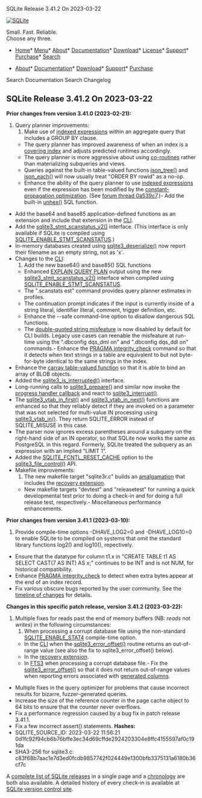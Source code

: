 




SQLite Release 3\.41\.2 On 2023\-03\-22




[![SQLite](../images/sqlite370_banner.gif)](../index.html)


Small. Fast. Reliable.  
Choose any three.


* [Home](../index.html)* [Menu](javascript:void(0))* [About](../about.html)* [Documentation](../docs.html)* [Download](../download.html)* [License](../copyright.html)* [Support](../support.html)* [Purchase](../prosupport.html)* [Search](javascript:void(0))




* [About](../about.html)* [Documentation](../docs.html)* [Download](../download.html)* [Support](../support.html)* [Purchase](../prosupport.html)






Search Documentation
Search Changelog







## SQLite Release 3\.41\.2 On 2023\-03\-22

**Prior changes from version 3\.41\.0 (2023\-02\-21\):**


1. Query planner improvements:
	1. Make use of [indexed expressions](../expridx.html) within an aggregate query that
	 includes a GROUP BY clause.
	 - The query planner has improved awareness of when an index is
	 a [covering index](../queryplanner.html#covidx) and adjusts predicted runtimes accordingly.
	 - The query planner is more aggressive about using [co\-routines](../optoverview.html#coroutines) rather
	 than materializing subqueries and views.
	 - Queries against the built\-in table\-valued functions [json\_tree()](../json1.html#jtree) and
	 [json\_each()](../json1.html#jeach) will now usually treat "ORDER BY rowid" as a no\-op.
	 - Enhance the ability of the query planner to use [indexed expressions](../expridx.html)
	 even if the expression has been modified by the
	 [constant\-propagation optimization](../optoverview.html#constprop).
	 (See [forum thread 0a539c7](https://sqlite.org/forum/forumpost/0a539c76db3b9e29).)- Add the built\-in [unhex()](../lang_corefunc.html#unhex) SQL function.
- Add the base64 and base85 application\-defined functions as an extension and
 include that extension in the [CLI](../cli.html).
- Add the [sqlite3\_stmt\_scanstatus\_v2()](../c3ref/stmt_scanstatus.html) interface. (This interface is only
 available if SQLite is compiled using [SQLITE\_ENABLE\_STMT\_SCANSTATUS](../compile.html#enable_stmt_scanstatus).)
- In\-memory databases created using [sqlite3\_deserialize()](../c3ref/deserialize.html) now report their
 filename as an empty string, not as 'x'.
- Changes to the [CLI](../cli.html):
	1. Add the new base64() and base85() SQL functions
	 - Enhanced [EXPLAIN QUERY PLAN](../eqp.html) output using the new [sqlite3\_stmt\_scanstatus\_v2()](../c3ref/stmt_scanstatus.html)
	 interface when compiled using [SQLITE\_ENABLE\_STMT\_SCANSTATUS](../compile.html#enable_stmt_scanstatus).
	 - The ".scanstats est" command provides query planner estimates in profiles.
	 - The continuation prompt indicates if the input is currently inside of a
	 string literal, identifier literal, comment, trigger definition, etc.
	 - Enhance the \-\-safe command\-line option to disallow dangerous SQL functions.
	 - The [double\-quoted string misfeature](../quirks.html#dblquote) is now disabled by default for CLI
	 builds. Legacy use cases can reenable the misfeature at run\-time using
	 the ".dbconfig dqs\_dml on" and ".dbconfig dqs\_ddl on"
	 commands.- Enhance the [PRAGMA integrity\_check](../pragma.html#pragma_integrity_check) command so that it detects when text strings in
 a table are equivalent to but not byte\-for\-byte identical to the same strings in the index.
- Enhance the [carray table\-valued function](../carray.html) so that it is able to bind an array of
 BLOB objects.
- Added the [sqlite3\_is\_interrupted()](../c3ref/interrupt.html) interface.
- Long\-running calls to [sqlite3\_prepare()](../c3ref/prepare.html) and similar now invoke the
 [progress handler callback](../c3ref/progress_handler.html) and react to [sqlite3\_interrupt()](../c3ref/interrupt.html).
- The [sqlite3\_vtab\_in\_first()](../c3ref/vtab_in_first.html) and [sqlite3\_vtab\_in\_next()](../c3ref/vtab_in_first.html) functions are enhanced so that
 they reliably detect if they are invoked on a parameter that was not selected for
 multi\-value IN processing using [sqlite3\_vtab\_in()](../c3ref/vtab_in.html).
 They return SQLITE\_ERROR instead of SQLITE\_MISUSE in this case.
- The parser now ignores excess parentheses around a subquery on the right\-hand side
 of an IN operator, so that SQLite now works the same as PostgreSQL in this regard.
 Formerly, SQLite treated the subquery as an expression with an implied "LIMIT 1".
- Added the [SQLITE\_FCNTL\_RESET\_CACHE](../c3ref/c_fcntl_begin_atomic_write.html#sqlitefcntlresetcache) option to the [sqlite3\_file\_control()](../c3ref/file_control.html) API.
- Makefile improvements:
	1. The new makefile target "sqlite3r.c" builds an [amalgamation](../amalgamation.html) that includes
	 the [recovery extension](../recovery.html).
	 - New makefile targets "devtest" and "releasetest" for running a
	 quick developmental test prior to doing a check\-in and for doing a full
	 release test, respectively.- Miscellaneous performance enhancements.


**Prior changes from version 3\.41\.1 (2023\-03\-10\):**


1. Provide compile\-time options \-DHAVE\_LOG2\=0 and \-DHAVE\_LOG10\=0 to enable SQLite to be
 compiled on systems that omit the standard library functions log2() and log10(), repectively.
- Ensure that the datatype for column t1\.x in 
 "CREATE TABLE t1 AS SELECT CAST(7 AS INT) AS x;" continues to be INT and is not NUM,
 for historical compatibility.
- Enhance [PRAGMA integrity\_check](../pragma.html#pragma_integrity_check) to detect when extra bytes appear at the end of an
 index record.
- Fix various obscure bugs reported by the user community. See the
 [timeline of changes](https://sqlite.org/src/timeline?from=version-3.41.0&to=version-3.41.1)
 for details.


**Changes in this specific patch release, version 3\.41\.2 (2023\-03\-22\):**


1. Multiple fixes for reads past the end of memory buffers
 (NB: *reads* not *writes*) in the following circumstances:
	1. When processing a corrupt database file using the non\-standard
	 [SQLITE\_ENABLE\_STAT4](../compile.html#enable_stat4) compile\-time option.
	 - In the [CLI](../cli.html) when the [sqlite3\_error\_offset()](../c3ref/errcode.html) routine returns an out\-of\-range value
	 (see also the fix to sqlite3\_error\_offset() below).
	 - In the [recovery extension](../recovery.html).
	 - In [FTS3](../fts3.html) when processing a corrupt database file.- Fix the [sqlite3\_error\_offset()](../c3ref/errcode.html) so that it does not return out\-of\-range values when
 reporting errors associated with [generated columns](../gencol.html).
- Multiple fixes in the query optimizer for problems that cause incorrect
 results for bizarre, fuzzer\-generated queries.
- Increase the size of the reference counter in the page cache object to 64 bits to
 ensure that the counter never overflows.
- Fix a performance regression caused by a bug fix in patch release 3\.41\.1\.
- Fix a few incorrect assert() statements.
**Hashes:**
- SQLITE\_SOURCE\_ID: 2023\-03\-22 11:56:21 0d1fc92f94cb6b76bffe3ec34d69cffde2924203304e8ffc4155597af0c191da
- SHA3\-256 for sqlite3\.c: c83f68b7aac1e7d3ed0fcdb9857742f024449e1300bfb3375131a6180b36cf7c



A [complete list of SQLite releases](../changes.html)
 in a single page and a [chronology](../chronology.html) are both also available.
 A detailed history of every
 check\-in is available at
 [SQLite version control site](https://www.sqlite.org/src/timeline).






